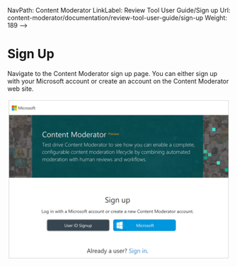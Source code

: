 
NavPath: Content Moderator
LinkLabel: Review Tool User Guide/Sign up
Url: content-moderator/documentation/review-tool-user-guide/sign-up
Weight: 189
-->

# Sign Up #
Navigate to the Content Moderator sign up page. You can either sign up with your Microsoft account or create an account on the Content Moderator web site.

![Sign up](images/1-Sign-up.PNG)
